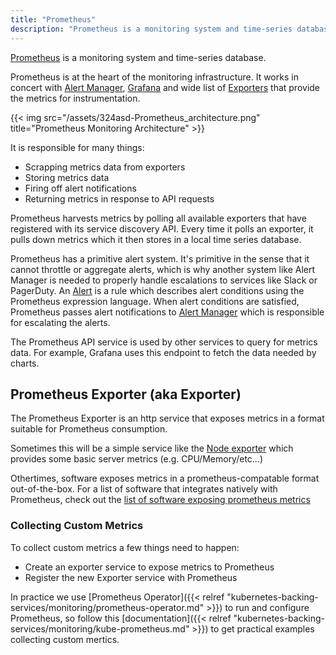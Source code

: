 ```yaml
---
title: "Prometheus"
description: "Prometheus is a monitoring system and time-series database that works together with Grafana and Alert Manager to provide an end-to-end monitoring platform for Kubernetes."
---
```


[Prometheus](https://prometheus.io) is a monitoring system and time-series database.

Prometheus is at the heart of the monitoring infrastructure. It works in concert with [Alert Manager](https://prometheus.io/docs/alerting/alertmanager/), [Grafana](https://grafana.com/) and wide list of [Exporters](https://prometheus.io/docs/instrumenting/exporters/) that provide the metrics for instrumentation.

{{< img src="/assets/324asd-Prometheus_architecture.png" title="Prometheus Monitoring Architecture" >}}

It is responsible for many things:

* Scrapping metrics data from exporters
* Storing metrics data
* Firing off alert notifications
* Returning metrics in response to API requests

Prometheus harvests metrics by polling all available exporters that have registered with its service discovery API. Every time it polls an exporter, it pulls down metrics which it then stores in a local time series database.

Prometheus has a primitive alert system. It's primitive in the sense that it cannot throttle or aggregate alerts, which is why another system like Alert Manager is needed to properly handle escalations to services like Slack or PagerDuty. An [Alert](https://prometheus.io/docs/prometheus/latest/configuration/alerting_rules/) is a rule which describes alert conditions using the Prometheus expression language.
When alert conditions are satisfied, Prometheus passes alert notifications to [Alert Manager](https://prometheus.io/docs/alerting/alertmanager/) which is responsible for escalating the alerts.

The Prometheus API service is used by other services to query for metrics data. For example, Grafana uses this endpoint to fetch the data needed by charts.

## Prometheus Exporter (aka Exporter)

The Prometheus Exporter is an http service that exposes metrics in a format suitable for Prometheus consumption.

Sometimes this will be a simple service like the
[Node exporter](https://github.com/prometheus/node_exporter) which provides some basic server metrics (e.g. CPU/Memory/etc...)

Othertimes, software exposes metrics in a prometheus-compatable format out-of-the-box. For a list of software that integrates natively with Prometheus, check out the [list of software exposing prometheus metrics](https://prometheus.io/docs/instrumenting/exporters/#software-exposing-prometheus-metrics)

### Collecting Custom Metrics

To collect custom metrics a few things need to happen:

* Create an exporter service to expose metrics to Prometheus
* Register the new Exporter service with Prometheus

In practice we use [Prometheus Operator]({{< relref "kubernetes-backing-services/monitoring/prometheus-operator.md" >}}) to run and configure Prometheus, so follow this [documentation]({{< relref "kubernetes-backing-services/monitoring/kube-prometheus.md" >}}) to get practical
examples collecting custom mertics.
